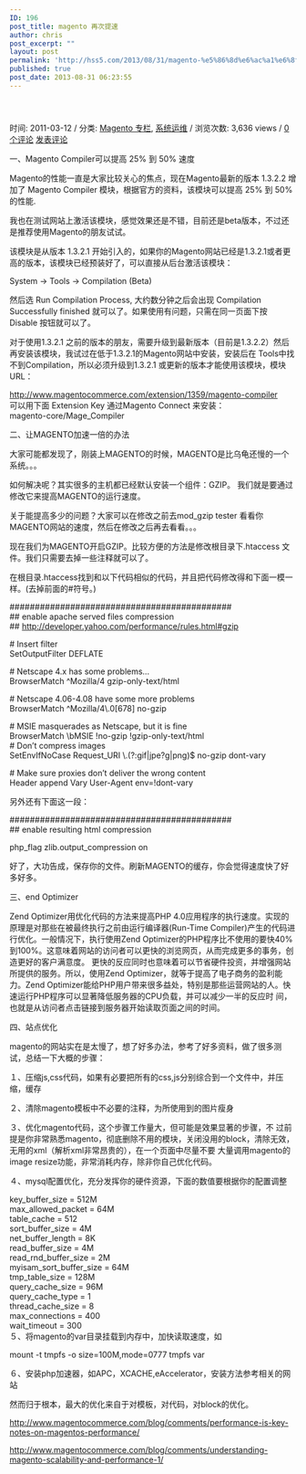 ```yaml
---
ID: 196
post_title: magento 再次提速
author: chris
post_excerpt: ""
layout: post
permalink: 'http://hss5.com/2013/08/31/magento-%e5%86%8d%e6%ac%a1%e6%8f%90%e9%80%9f/'
published: true
post_date: 2013-08-31 06:23:55
---
```

<h4>&nbsp;</h4> <p>时间: 2011-03-12 / 分类: <a href="http://www.thisme.biz/magento">Magento 专栏</a>, <a href="http://www.thisme.biz/system">系统运维</a> / 浏览次数: 3,636 views / <a href="http://www.thisme.biz/magento-seed#comments">0个评论</a> <a href="http://www.thisme.biz/magento-seed#respond">发表评论</a> <p>一、Magento Compiler可以提高 25% 到 50% 速度 <p>Magento的性能一直是大家比较关心的焦点，现在Magento最新的版本 1.3.2.2 增加了 Magento Compiler 模块，根据官方的资料，该模块可以提高 25% 到 50% 的性能. <p>我也在测试网站上激活该模块，感觉效果还是不错，目前还是beta版本，不过还是推荐使用Magento的朋友试试。 <p>该模块是从版本 1.3.2.1 开始引入的，如果你的Magento网站已经是1.3.2.1或者更高的版本，该模块已经预装好了，可以直接从后台激活该模块： <p>System -&gt; Tools -&gt; Compilation (Beta) <p>然后选 Run Compilation Process, 大约数分钟之后会出现 Compilation Successfully finished 就可以了。如果使用有问题，只需在同一页面下按 Disable 按钮就可以了。 <p>对于使用1.3.2.1 之前的版本的朋友，需要升级到最新版本（目前是1.3.2.2）然后再安装该模块，我试过在低于1.3.2.1的Magento网站中安装，安装后在 Tools中找不到Compilation，所以必须升级到1.3.2.1 或更新的版本才能使用该模块，模块URL： <p><a href="http://www.magentocommerce.com/extension/1359/magento-compiler">http://www.magentocommerce.com/extension/1359/magento-compiler</a><br>可以用下面 Extension Key 通过Magento Connect 来安装： <br>magento-core/Mage_Compiler <p>二、让MAGENTO加速一倍的办法 <p>大家可能都发现了，刚装上MAGENTO的时候，MAGENTO是比乌龟还慢的一个系统。。。 <p>如何解决呢？其实很多的主机都已经默认安装一个组件：GZIP。 我们就是要通过修改它来提高MAGENTO的运行速度。 <p>关于能提高多少的问题？大家可以在修改之前去mod_gzip tester 看看你MAGENTO网站的速度，然后在修改之后再去看看。。。 <p>现在我们为MAGENTO开启GZIP。比较方便的方法是修改根目录下.htaccess 文件。我们只需要去掉一些注释就可以了。 <p>在根目录.htaccess找到和以下代码相似的代码，并且把代码修改得和下面一模一样。(去掉前面的#符号。) <p>############################################<br>## enable apache served files compression<br>## <a href="http://developer.yahoo.com/performance/rules.html#gzip">http://developer.yahoo.com/performance/rules.html#gzip</a> <p># Insert filter<br>SetOutputFilter DEFLATE <p># Netscape 4.x has some problems…<br>BrowserMatch ^Mozilla/4 gzip-only-text/html <p># Netscape 4.06-4.08 have some more problems<br>BrowserMatch ^Mozilla/4\.0[678] no-gzip <p># MSIE masquerades as Netscape, but it is fine<br>BrowserMatch \bMSIE !no-gzip !gzip-only-text/html<br># Don’t compress images<br>SetEnvIfNoCase Request_URI \.(?:gif|jpe?g|png)$ no-gzip dont-vary <p># Make sure proxies don’t deliver the wrong content<br>Header append Vary User-Agent env=!dont-vary <p>另外还有下面这一段： <p>############################################<br>## enable resulting html compression <p>php_flag zlib.output_compression on <p>好了，大功告成，保存你的文件。刷新MAGENTO的缓存，你会觉得速度快了好多好多。 <p>三、end Optimizer <p>Zend Optimizer用优化代码的方法来提高PHP 4.0应用程序的执行速度。实现的原理是对那些在被最终执行之前由运行编译器(Run-Time Compiler)产生的代码进行优化。一般情况下，执行使用Zend Optimizer的PHP程序比不使用的要快40%到100%。这意味着网站的访问者可以更快的浏览网页，从而完成更多的事务，创造更好的客户满意度。 更快的反应同时也意味着可以节省硬件投资，并增强网站所提供的服务。所以，使用Zend Optimizer，就等于提高了电子商务的盈利能力。Zend Optimizer能给PHP用户带来很多益处，特别是那些运营网站的人。快速运行PHP程序可以显著降低服务器的CPU负载，并可以减少一半的反应时 间，也就是从访问者点击链接到服务器开始读取页面之间的时间。 <p>四、站点优化 <p>magento的网站实在是太慢了，想了好多办法，参考了好多资料，做了很多测试，总结一下大概的步骤： <p>１、压缩js,css代码，如果有必要把所有的css,js分别综合到一个文件中，并压缩，缓存 <p>２、清除magento模板中不必要的注释，为所使用到的图片瘦身 <p>３、优化magento代码，这个步骤工作量大，但可能是效果显著的步骤，不 过前提是你非常熟悉magento，彻底删除不用的模块，关闭没用的block，清除无效，无用的xml（解析xml非常昂贵的），在一个页面中尽量不要 大量调用magento的image resize功能，非常消耗内存，除非你自己优化代码。 <p>４、mysql配置优化，充分发挥你的硬件资源，下面的数值要根据你的配置调整 <p>key_buffer_size = 512M<br>max_allowed_packet = 64M<br>table_cache = 512<br>sort_buffer_size = 4M<br>net_buffer_length = 8K<br>read_buffer_size = 4M<br>read_rnd_buffer_size = 2M<br>myisam_sort_buffer_size = 64M<br>tmp_table_size = 128M<br>query_cache_size = 96M<br>query_cache_type = 1<br>thread_cache_size = 8<br>max_connections = 400<br>wait_timeout = 300<br>５、将magento的var目录挂载到内存中，加快读取速度，如 <p>mount -t tmpfs -o size=100M,mode=0777 tmpfs var <p>６、安装php加速器，如APC，XCACHE,eAccelerator，安装方法参考相关的网站 <p>然而归于根本，最大的优化来自于对模板，对代码，对block的优化。 <p><a href="http://www.magentocommerce.com/blog/comments/performance-is-key-notes-on-magentos-performance/">http://www.magentocommerce.com/blog/comments/performance-is-key-notes-on-magentos-performance/</a> <p><a href="http://www.magentocommerce.com/blog/comments/understanding-magento-scalability-and-performance-1/">http://www.magentocommerce.com/blog/comments/understanding-magento-scalability-and-performance-1/</a></p>